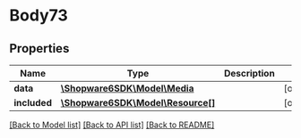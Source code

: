 # Body73

## Properties
Name | Type | Description | Notes
------------ | ------------- | ------------- | -------------
**data** | [**\Shopware6SDK\Model\Media**](Media.md) |  | [optional] 
**included** | [**\Shopware6SDK\Model\Resource[]**](Resource.md) |  | [optional] 

[[Back to Model list]](../../README.md#documentation-for-models) [[Back to API list]](../../README.md#documentation-for-api-endpoints) [[Back to README]](../../README.md)

